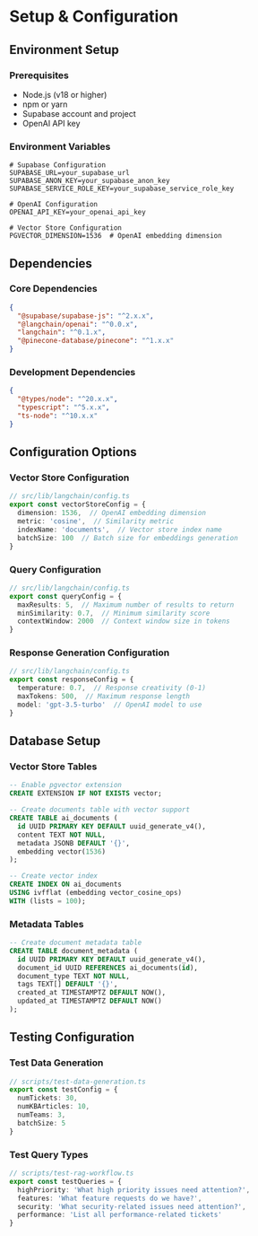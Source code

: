 # Setup & Configuration

## Environment Setup

### Prerequisites
- Node.js (v18 or higher)
- npm or yarn
- Supabase account and project
- OpenAI API key

### Environment Variables
```env
# Supabase Configuration
SUPABASE_URL=your_supabase_url
SUPABASE_ANON_KEY=your_supabase_anon_key
SUPABASE_SERVICE_ROLE_KEY=your_supabase_service_role_key

# OpenAI Configuration
OPENAI_API_KEY=your_openai_api_key

# Vector Store Configuration
PGVECTOR_DIMENSION=1536  # OpenAI embedding dimension
```

## Dependencies

### Core Dependencies
```json
{
  "@supabase/supabase-js": "^2.x.x",
  "@langchain/openai": "^0.0.x",
  "langchain": "^0.1.x",
  "@pinecone-database/pinecone": "^1.x.x"
}
```

### Development Dependencies
```json
{
  "@types/node": "^20.x.x",
  "typescript": "^5.x.x",
  "ts-node": "^10.x.x"
}
```

## Configuration Options

### Vector Store Configuration
```typescript
// src/lib/langchain/config.ts
export const vectorStoreConfig = {
  dimension: 1536,  // OpenAI embedding dimension
  metric: 'cosine',  // Similarity metric
  indexName: 'documents',  // Vector store index name
  batchSize: 100  // Batch size for embeddings generation
}
```

### Query Configuration
```typescript
// src/lib/langchain/config.ts
export const queryConfig = {
  maxResults: 5,  // Maximum number of results to return
  minSimilarity: 0.7,  // Minimum similarity score
  contextWindow: 2000  // Context window size in tokens
}
```

### Response Generation Configuration
```typescript
// src/lib/langchain/config.ts
export const responseConfig = {
  temperature: 0.7,  // Response creativity (0-1)
  maxTokens: 500,  // Maximum response length
  model: 'gpt-3.5-turbo'  // OpenAI model to use
}
```

## Database Setup

### Vector Store Tables
```sql
-- Enable pgvector extension
CREATE EXTENSION IF NOT EXISTS vector;

-- Create documents table with vector support
CREATE TABLE ai_documents (
  id UUID PRIMARY KEY DEFAULT uuid_generate_v4(),
  content TEXT NOT NULL,
  metadata JSONB DEFAULT '{}',
  embedding vector(1536)
);

-- Create vector index
CREATE INDEX ON ai_documents 
USING ivfflat (embedding vector_cosine_ops)
WITH (lists = 100);
```

### Metadata Tables
```sql
-- Create document metadata table
CREATE TABLE document_metadata (
  id UUID PRIMARY KEY DEFAULT uuid_generate_v4(),
  document_id UUID REFERENCES ai_documents(id),
  document_type TEXT NOT NULL,
  tags TEXT[] DEFAULT '{}',
  created_at TIMESTAMPTZ DEFAULT NOW(),
  updated_at TIMESTAMPTZ DEFAULT NOW()
);
```

## Testing Configuration

### Test Data Generation
```typescript
// scripts/test-data-generation.ts
export const testConfig = {
  numTickets: 30,
  numKBArticles: 10,
  numTeams: 3,
  batchSize: 5
}
```

### Test Query Types
```typescript
// scripts/test-rag-workflow.ts
export const testQueries = {
  highPriority: 'What high priority issues need attention?',
  features: 'What feature requests do we have?',
  security: 'What security-related issues need attention?',
  performance: 'List all performance-related tickets'
} 